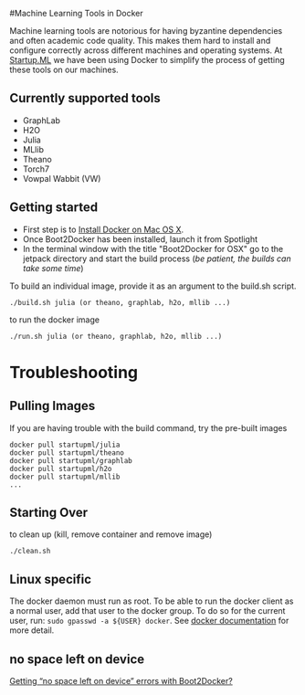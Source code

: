 #Machine Learning Tools in Docker

Machine learning tools are notorious for having byzantine dependencies and often academic code quality. This makes them hard to install and configure correctly across different machines and operating systems.  At  [Startup.ML](http://startup.ml/) we have been using Docker to simplify the process of getting these tools on our machines.

## Currently supported tools

* GraphLab
* H2O
* Julia
* MLlib
* Theano
* Torch7
* Vowpal Wabbit (VW)

## Getting started
* First step is to [Install Docker on Mac OS X](https://github.com/boot2docker/osx-installer/releases/download/v1.4.1/Boot2Docker-1.4.1.pkg). 
* Once Boot2Docker has been installed, launch it from Spotlight
* In the terminal window with the title "Boot2Docker for OSX" go to the jetpack directory and start the build process (*be patient, the builds can take some time*)

To build an individual image, provide it as an argument to the build.sh script. 

```
./build.sh julia (or theano, graphlab, h2o, mllib ...)
```

to run the docker image

```
./run.sh julia (or theano, graphlab, h2o, mllib ...)
```

# Troubleshooting

## Pulling Images

If you are having trouble with the build command, try the pre-built images

```
docker pull startupml/julia
docker pull startupml/theano
docker pull startupml/graphlab
docker pull startupml/h2o
docker pull startupml/mllib
...
```

## Starting Over

to clean up (kill, remove container and remove image)

```
./clean.sh 
```

## Linux specific

The docker daemon must run as root. To be able to run the docker
client as a normal user, add that user to the docker group. To do so
for the current user, run: `sudo gpasswd -a ${USER} docker`.
See [docker documentation](https://docs.docker.com/installation/ubuntulinux/#giving-non-root-access)
for more detail.

## no space left on device
[Getting “no space left on device” errors with Boot2Docker?](https://docs.docker.com/articles/b2d_volume_resize/)

